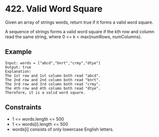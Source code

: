 # 422. Valid Word Square

Given an array of strings words, return true if it forms a valid word square.

A sequence of strings forms a valid word square if the kth row and column read the same string, where 0 <= k < max(numRows, numColumns).


## Example

```
Input: words = ["abcd","bnrt","crmy","dtye"]
Output: true
Explanation:
The 1st row and 1st column both read "abcd".
The 2nd row and 2nd column both read "bnrt".
The 3rd row and 3rd column both read "crmy".
The 4th row and 4th column both read "dtye".
Therefore, it is a valid word square.

```

## Constraints

- 1 <= words.length <= 500
- 1 <= words[i].length <= 500
- words[i] consists of only lowercase English letters.